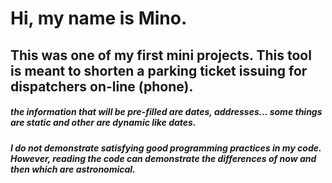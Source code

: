 # Hi, my name is Mino.
## This was one of my first mini projects. This tool is meant to shorten a parking ticket issuing for dispatchers on-line (phone).
##### the information that will be pre-filled are dates, addresses... some things are static and other are dynamic like dates.
##### I do not demonstrate satisfying good programming practices in my code. However, reading the code can demonstrate the differences of now and then which are astronomical.
